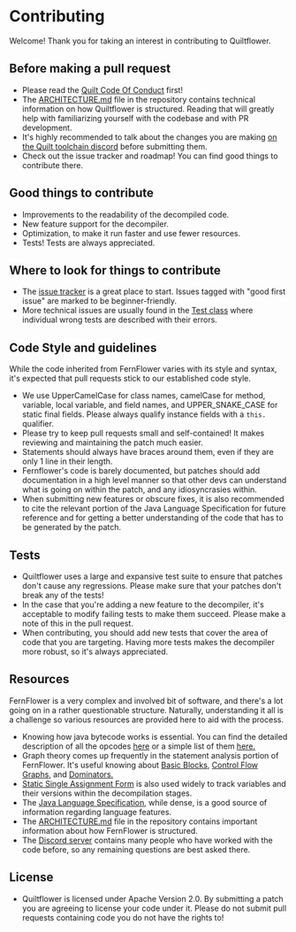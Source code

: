 # Contributing
Welcome! Thank you for taking an interest in contributing to Quiltflower.

## Before making a pull request
* Please read the [Quilt Code Of Conduct](https://quiltmc.org/community/code-of-conduct.html) first!
* The [ARCHITECTURE.md](./ARCHITECTURE.md) file in the repository contains technical information on how Quiltflower is structured. Reading that will greatly help with familiarizing yourself with the codebase and with PR development.
* It's highly recommended to talk about the changes you are making [on the Quilt toolchain discord](https://discord.quiltmc.org/toolchain) before submitting them.
* Check out the issue tracker and roadmap! You can find good things to contribute there.

## Good things to contribute
* Improvements to the readability of the decompiled code.
* New feature support for the decompiler.
* Optimization, to make it run faster and use fewer resources.
* Tests! Tests are always appreciated.

## Where to look for things to contribute
* The [issue tracker](https://github.com/QuiltMC/quiltflower/issues) is a great place to start. Issues tagged with "good first issue" are marked to be beginner-friendly.
* More technical issues are usually found in the [Test class](https://github.com/QuiltMC/quiltflower/blob/master/test/org/jetbrains/java/decompiler/SingleClassesTest.java) where individual wrong tests are described with their errors.

## Code Style and guidelines
While the code inherited from FernFlower varies with its style and syntax, it's expected that pull requests stick to our established code style.
* We use UpperCamelCase for class names, camelCase for method, variable, local variable, and field names, and UPPER_SNAKE_CASE for static final fields. Please always qualify instance fields with a `this.` qualifier.
* Please try to keep pull requests small and self-contained! It makes reviewing and maintaining the patch much easier.
* Statements should always have braces around them, even if they are only 1 line in their length.
* Fernflower's code is barely documented, but patches should add documentation in a high level manner so that other devs can understand what is going on within the patch, and any idiosyncrasies within.
* When submitting new features or obscure fixes, it is also recommended to cite the relevant portion of the Java Language Specification for future reference and for getting a better understanding of the code that has to be generated by the patch.

## Tests
* Quiltflower uses a large and expansive test suite to ensure that patches don't cause any regressions. Please make sure that your patches don't break any of the tests!
* In the case that you're adding a new feature to the decompiler, it's acceptable to modify failing tests to make them succeed. Please make a note of this in the pull request.
* When contributing, you should add new tests that cover the area of code that you are targeting. Having more tests makes the decompiler more robust, so it's always appreciated.

## Resources
FernFlower is a very complex and involved bit of software, and there's a lot going on in a rather questionable structure. Naturally, understanding it all is a challenge so various resources are provided here to aid with the process.
* Knowing how java bytecode works is essential. You can find the detailed description of all the opcodes [here](https://docs.oracle.com/javase/specs/jvms/se16/html/jvms-6.html#jvms-6.5) or a simple list of them [here.](https://en.wikipedia.org/wiki/Java_bytecode_instruction_listings)
* Graph theory comes up frequently in the statement analysis portion of FernFlower. It's useful knowing about [Basic Blocks](https://en.wikipedia.org/wiki/Basic_block), [Control Flow Graphs](https://en.wikipedia.org/wiki/Control-flow_graph), and [Dominators.](https://en.wikipedia.org/wiki/Dominator_(graph_theory))
* [Static Single Assignment Form](https://en.wikipedia.org/wiki/Static_single_assignment_form) is also used widely to track variables and their versions within the decompilation stages.
* The [Java Language Specification](https://docs.oracle.com/javase/specs/jls/se16/html/), while dense, is a good source of information regarding language features.
* The [ARCHITECTURE.md](./ARCHITECTURE.md) file in the repository contains important information about how FernFlower is structured.
* The [Discord server](https://discord.quiltmc.org/toolchain) contains many people who have worked with the code before, so any remaining questions are best asked there.

## License
* Quiltflower is licensed under Apache Version 2.0. By submitting a patch you are agreeing to license your code under it. Please do not submit pull requests containing code you do not have the rights to!